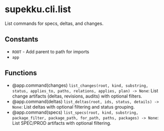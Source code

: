 # supekku.cli.list

List commands for specs, deltas, and changes.

## Constants

- `ROOT` - Add parent to path for imports
- `app`

## Functions

- @app.command(changes) `list_changes(root, kind, substring, status, applies_to, paths, relations, applies, plan) -> None`: List change artifacts (deltas, revisions, audits) with optional filters.
- @app.command(deltas) `list_deltas(root, ids, status, details) -> None`: List deltas with optional filtering and status grouping.
- @app.command(specs) `list_specs(root, kind, substring, package_filter, package_path, for_path, paths, packages) -> None`: List SPEC/PROD artifacts with optional filtering.
